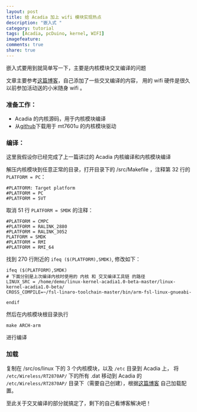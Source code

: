 ```yaml
---
layout: post
title: 给 Acadia 加上 wifi 模块实现热点 
description: "嵌入式 "
category: tutorial
tags: [Acadia, pcDuino, kernel, WIFI]
imagefeature:
comments: true
share: true
---
```


嵌入式要用到就简单写一下，主要是内核模块交叉编译的问题

<!--more-->

文章主要参考[这篇博客](http://blog.csdn.net/sumang_87/article/details/38168877)，自己添加了一些交叉编译的内容，
用的 wifi 硬件是很久以前参加活动送的小米随身 wifi 。

### 准备工作：

* Acadia 的内核源码，用于内核模块编译
* 从[github](https://github.com/eywalink/mt7601u)下载用于 mt7601u 的内核模块驱动

### 编译：

这里我假设你已经完成了上一篇讲过的 Acadia 内核编译和内核模块编译

解压内核模块到任意正常的目录，打开目录下的 /src/Makefile ，注释第 32 行的`PLATFORM = PC`：

```
#PLATFORM: Target platform
#PLATFORM = PC
#PLATFORM = 5VT
```

取消 51 行 `PLATFORM = SMDK` 的注释：

```
#PLATFORM = CMPC
#PLATFORM = RALINK_2880
#PLATFORM = RALINK_3052
PLATFORM = SMDK
#PLATFORM = RMI
#PLATFORM = RMI_64
```

找到 270 行附近的 `ifeq ($(PLATFORM),SMDK)`, 修改如下：

```
ifeq ($(PLATFORM),SMDK)
# 下面分别是上次编译内核时使用的 内核 和 交叉编译工具链 的路径
LINUX_SRC = /home/demo/linux-kernel-acadia1.0-beta-master/linux-kernel-acadia1.0-beta/
CROSS_COMPILE=~/fsl-linaro-toolchain-master/bin/arm-fsl-linux-gnueabi-

endif
```

然后在内核模块根目录执行
```
make ARCH-arm
```
进行编译

### 加载

复制在 /src/os/linux 下的 3 个内核模块，以及 `/etc` 目录到 Acadia 上， 将 `/etc/Wireless/RT2870AP/` 
下的所有 .dat 移动到 Acadia 的 `/etc/Wireless/RT2870AP/` 目录下（需要自己创建），根据[这篇博客](http://blog.csdn.net/sumang_87/article/details/38168877) 自己加载配置。

至此关于交叉编译的部分就搞定了，剩下的自己看博客解决吧！
